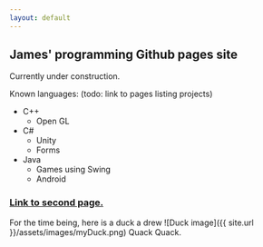 ```yaml
---
layout: default
---
```


## James' programming Github pages site

Currently under construction.


Known languages:
(todo: link to pages listing projects)

* C++
  * Open GL
* C#
  * Unity
  * Forms
* Java
  * Games using Swing
  * Android



### [Link to second page.](Usefull-Links)


For the time being, here is a duck a drew
![Duck image]({{ site.url }}/assets/images/myDuck.png)
Quack Quack.